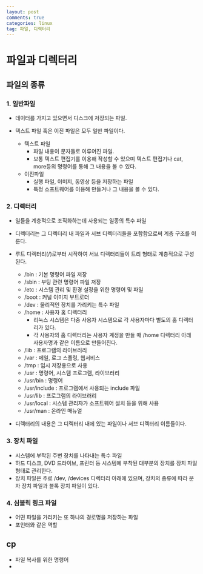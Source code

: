 ```yaml
---
layout: post
comments: true
categories: linux
tag: 파일, 디렉터리
---
```




# 파일과 디렉터리



## 파일의 종류



### 1. 일반파일

- 데이터를 가지고 있으면서 디스크에 저장되는 파일.

- 텍스트 파일 혹은 이진 파일은 모두 일반 파일이다.

  - 텍스트 파일 
    - 파일 내용이 문자들로 이루어진 파일.
    - 보통 텍스트 편집기를 이용해 작성할 수 있으며 텍스트 편집기나 cat, more등의 명령어를 통해 그 내용을 볼 수 있다.
  - 이진파일
    - 실행 파일, 이미지, 동영상 등을 저장하는 파일 
    - 특정 소프트웨어를 이용해 만들거나 그 내용을 볼 수 있다.


### 2. 디렉터리

- 일들을 계층적으로 조직화하는데 사용되는 일종의 특수 파일

- 디렉터리는 그 디렉터리 내 파일과 서브 디렉터리들을 포함함으로써 계층 구조를 이룬다.

- 루트 디렉터리(/)로부터 시작하여 서브 디렉터리들이 트리 형태로 계층적으로 구성된다.

  - /bin : 기본 명령어 파일 저장
  - /sbin : 부팅 관련 명령어 파일 저장
  - /etc : 시스템 관리 및 환경 설정을 위한 명령어 및 파일 
  - /boot : 커널 이미지 부트로더
  - /dev : 물리적인 장치를 가리키는 특수 파일
  - /home : 사용자 홈 디렉터리
    - 리눅스 시스템은 다중 사용자 시스템으로 각 사용자마다 별도의 홈 디렉터리가 있다.
    - 각 사용자의 홈 디렉터리는 사용자 계정을 만들 때 /home 디렉터리 아래 사용자명과 같은 이름으로 만들어진다.
  - /lib : 프로그램의 라이브러리
  - /var : 메일, 로그 스풀링, 웹서비스
  - /tmp : 임시 저장용으로 사용
  - /usr : 명령어, 시스템 프로그램, 라이브러리
  - /usr/bin : 명령어
  - /usr/include : 프로그램에서 사용되는 include 파일
  - /usr/lib : 프로그램의 라이브러리
  - /usr/local : 시스템 관리자가 소프트웨어 설치 등을 위해 사용
  - /usr/man : 온라인 매뉴얼

- 디렉터리의 내용은 그 디렉터리 내에 있는 파일이나 서브 디렉터리 이름들이다.


### 3. 장치 파일

- 시스템에 부착된 주변 장치를 나타내는 특수 파일
- 하드 디스크, DVD 드라이브, 프린터 등 시스템에 부착된 대부분의 장치를 장치 파일 형태로 관리한다.
- 장치 파일은 주로 /dev, /devices 디렉터리 아래에 있으며, 장치의 종류에 따라 문자 장치 파일과 블록 장치 파일이 있다.



### 4. 심볼릭 링크 파일

- 어떤 파일을 가리키는 또 하나의 경로명을 저장하는 파일
- 포인터와 같은 역할



## cp

- 파일 복사를 위한 명령어
- 